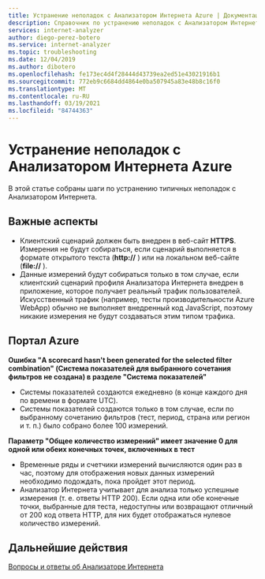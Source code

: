 ```yaml
---
title: Устранение неполадок с Анализатором Интернета Azure | Документация Майкрософт
description: Справочник по устранению неполадок с Анализатором Интернета Azure.
services: internet-analyzer
author: diego-perez-botero
ms.service: internet-analyzer
ms.topic: troubleshooting
ms.date: 12/04/2019
ms.author: dibotero
ms.openlocfilehash: fe173ec4d4f28444d43739ea2ed51e43021916b1
ms.sourcegitcommit: 772eb9c6684dd4864e0ba507945a83e48b8c16f0
ms.translationtype: MT
ms.contentlocale: ru-RU
ms.lasthandoff: 03/19/2021
ms.locfileid: "84744363"
---
```

# <a name="azure-internet-analyzer-troubleshooting"></a>Устранение неполадок с Анализатором Интернета Azure

В этой статье собраны шаги по устранению типичных неполадок с Анализатором Интернета.

## <a name="things-to-keep-in-mind"></a>Важные аспекты
- Клиентский сценарий должен быть внедрен в веб-сайт **HTTPS**. Измерения не будут собираться, если сценарий выполняется в формате открытого текста (**http://** ) или на локальном веб-сайте (**file://** ).
- Данные измерений будут собираться только в том случае, если клиентский сценарий профиля Анализатора Интернета внедрен в приложение, которое получает реальный трафик пользователей. Искусственный трафик (например, тесты производительности Azure WebApp) обычно не выполняет внедренный код JavaScript, поэтому никакие измерения не будут создаваться этим типом трафика.

## <a name="azure-portal"></a>Портал Azure
**Ошибка "A scorecard hasn't been generated for the selected filter combination" (Система показателей для выбранного сочетания фильтров не создана) в разделе "Система показателей"**
- Системы показателей создаются ежедневно (в конце каждого дня по времени в формате UTC).
- Системы показателей создаются только в том случае, если по выбранному сочетанию фильтров (тест, период, страна или регион и т. п.) было собрано более 100 измерений.

**Параметр "Общее количество измерений" имеет значение 0 для одной или обеих конечных точек, включенных в тест**
- Временные ряды и счетчики измерений вычисляются один раз в час, поэтому для отображения новых данных измерений необходимо подождать, пока пройдет этот период.
- Анализатор Интернета учитывает для анализа только успешные измерения (т. е. ответы HTTP 200). Если одна или обе конечные точки, выбранные для теста, недоступны или возвращают отличный от 200 код ответа HTTP, для них будет отображаться нулевое количество измерений.

## <a name="next-steps"></a>Дальнейшие действия
[Вопросы и ответы об Анализаторе Интернета](internet-analyzer-faq.md)
